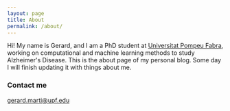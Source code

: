 ```yaml
---
layout: page
title: About
permalink: /about/
---
```


Hi! My name is Gerard, and I am a PhD student at [Universitat Pompeu Fabra](https://www.upf.edu/), working on computational and machine learning methods to study Alzheimer's Disease. This is the about page of my personal blog. Some day I will finish updating it with things about me.

### Contact me

[gerard.marti@upf.edu](mailto:gerard.marti@upf.edu)
